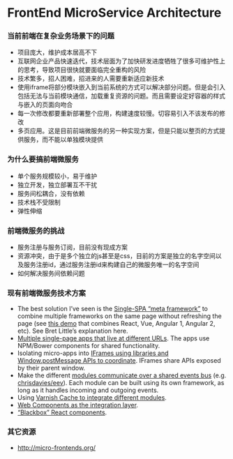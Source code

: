 # FrontEnd MicroService Architecture

### 当前前端在复杂业务场景下的问题
- 项目庞大，维护成本居高不下
- 互联网企业产品快速迭代，技术层面为了加快研发进度牺牲了很多可维护性上的思考，导致项目很快就要面临完全重构的风险
- 技术繁多，招人困难，招进来的人需要重新适应新技术
- 使用iframe将部分模块嵌入到当前系统的方式可以解决部分问题。但是会引入包括无法与当前模块通信，加载重复资源的问题。而且需要设定好容器的样式与嵌入的页面向吻合
- 每一次修改都要重新部署整个应用，构建速度较慢。切容易引入不该发布的修改
- 多页应用。这是目前前端微服务的另一种实现方案，但是只能以整页的方式提供服务，而不能以单独模块提供

### 为什么要搞前端微服务
- 单个服务规模较小，易于维护
- 独立开发，独立部署互不干扰
- 服务间松耦合，没有依赖
- 技术栈不受限制
- 弹性伸缩

### 前端微服务的挑战
- 服务注册与服务订阅，目前没有现成方案
- 资源冲突，由于是多个独立的js甚至是css，目前的方案是独立的名字空间以及服务注册id，通过服务注册id来构建自己的微服务唯一的名字空间
- 如何解决服务间依赖问题

### 现有前端微服务技术方案

- The best solution I’ve seen is the [Single-SPA “meta framework”](https://github.com/CanopyTax/single-spa) to combine multiple frameworks on the same page without refreshing the page (see [this demo](https://single-spa.surge.sh/) that combines React, Vue, Angular 1, Angular 2, etc). See Bret Little’s explanation here.
- [Multiple single-page apps that live at different URLs](https://news.ycombinator.com/item?id=13011795). The apps use NPM/Bower components for shared functionality.
- Isolating micro-apps into [IFrames using libraries and Window.postMessage APIs to coordinate](https://news.ycombinator.com/item?id=13009285). IFrames share APIs exposed by their parent window.
- Make the different [modules communicate over a shared events bus](https://www.quora.com/Is-there-a-micro-service-architecture-approach-for-front-end-development/answer/Mohamed-Abdel-Maksoud-2) (e.g. [chrisdavies/eev](https://github.com/chrisdavies/eev)). Each module can be built using its own framework, as long as it handles incoming and outgoing events.
- Using [Varnish Cache to integrate different modules](http://allegro.tech/2016/03/Managing-Frontend-in-the-microservices-architecture.html).
- [Web Components as the integration layer](https://technologyconversations.com/2015/08/09/including-front-end-web-components-into-microservices/).
- [“Blackbox” React components](https://news.ycombinator.com/item?id=13012916).


### 其它资源
- http://micro-frontends.org/
